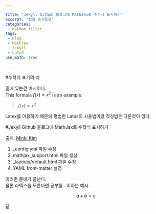 ```yaml
---

title: "Jekyll Github 블로그에 MathJax로 수학식 표시하기"  
excerpt: "설정 순서등등"  
categories:  
 - Kalman filter  
tags:  
 - Blog  
 - MathJax  
 - Jekyll  
 - LaTeX  
use_math: true

---
```


#수학식 표기의 예

밑에 있는건 예시이다.  
This formula $f(x) = x^2$ is an example.  
> $f(x) = x^2$

Latex를 이용하기 때문에 평범한 Lates의 사용법이랑 작성법은 다른것이 없다.

#Jekyll Github 블로그에 MathJax로 수학식 표시하기

출처: [Minki Kim](https://mkkim85.github.io/blog-apply-mathjax-to-jekyll-and-github-pages/)

1.	_config.yml 파일 수정  
2.	mathjax_support.html 파일 생성  
3.	_layouts/default.html 파일 수정  
4.	YAML front-matter 설정

이러면 준비가 끝난다.  
물론 라텍스를 모른다면 공부를.. 이하는 예시.

$$ a + b = c $$

끝
